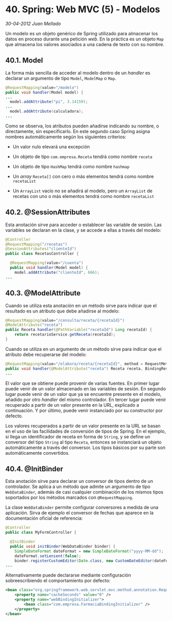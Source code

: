 # 40. Spring: Web MVC (5) - Modelos

_30-04-2012_ _Juan Mellado_

Un modelo es un objeto genérico de Spring utilizado para almacenar los datos en proceso durante una petición _web_. En la práctica es un objeto ```Map``` que almacena los valores asociados a una cadena de texto con su nombre.

## 40.1. Model

La forma más sencilla de acceder al modelo dentro de un _handler_ es declarar un argumento de tipo ```Model```, ```ModelMap``` o ```Map```.

```java
@RequestMapping(value="/modelo")
public void handler(Model model) {
...
  model.addAttribute("pi", 3.14159);
...
  model.addAttribute(calculadora);
...
```

Como se observa, los atributos pueden añadirse indicando su nombre, o directamente, sin especificarlo. En este segundo caso Spring asigna nombres automáticamente según los siguientes criterios:

- Un valor nulo elevará una excepción

- Un objeto de tipo ```com.empresa.Receta``` tendrá como nombre ```receta```

- Un objeto de tipo ```HashMap``` tendrá como nombre ```hashmap```

- Un _array_ ```Receta[]``` con cero o más elementos tendrá como nombre ```recetaList```

- Un ```ArrayList``` vacío no se añadirá al modelo, pero un ```ArrayList``` de recetas con uno o más elementos tendrá como nombre ```recetaList```

## 40.2. @SessionAttributes

Esta anotación sirve para acceder o establecer las variable de sesión. Las variables se declaran en la clase, y se accede a ellas a través del modelo:

```java
@Controller
@RequestMapping("/recetas")
@SessionAttributes("clienteId")
public class RecetasController {

  @RequestMapping(value="/cuenta")
  public void handler(Model model) {
    model.addAttribute("clienteId", 666);
...
```

## 40.3. @ModelAttribute

Cuando se utiliza esta anotación en un método sirve para indicar que el resultado es un atributo que debe añadirse al modelo:

```java
@RequestMapping(value="/consulta/receta/{recetaId}")
@ModelAttribute("receta")
public Receta handler(@PathVariable("recetaId") Long recetaId) {
    return recetarioService.getReceta(recetaId);
}
```

Cuando se utiliza en un argumento de un método sirve para indicar que el atributo debe recuperarse del modelo:

```java
@RequestMapping(value="/elabora/receta/{recetaId}", method = RequestMethod.POST)
public void handler(@ModelAttribute("receta") Receta receta, BindingResult result) {
...
```

El valor que se obtiene puede provenir de varias fuentes. En primer lugar puede venir de un valor almacenado en las variables de sesión. En segundo lugar puede venir de un valor que ya se encuentre presente en el modelo, añadido por otro _handler_ del mismo controlador. En tercer lugar puede venir recuperado a partir de un valor presente en la URL, explicado a continuación. Y por último, puede venir instanciado por su constructor por defecto.

Los valores recuperados a partir de un valor presente en la URL se basan en el uso de las facilidades de conversión de tipos de Spring. En el ejemplo, si llega un identificador de receta en forma de ```String```, y se define un conversor del tipo ```String``` al tipo ```Receta```, entonces se instanciará un objeto automáticamente a través del conversor. Los tipos básicos por su parte son automáticamente convertidos.

## 40.4. @InitBinder

Esta anotación sirve para declarar un conversor de tipos dentro de un controlador. Se aplica a un método que admite un argumento de tipo ```WebDataBinder```, además de casi cualquier combinación de los mismos tipos soportados por los métodos marcados con ```@RequestMapping```.

La clase ```WebDataBinder``` permite configurar conversores a medida de una aplicación. Sirva de ejemplo el conversor de fechas que aparece en la documentación oficial de referencia:

```java
@Controller
public class MyFormController {

  @InitBinder
  public void initBinder(WebDataBinder binder) {
    SimpleDateFormat dateFormat = new SimpleDateFormat("yyyy-MM-dd");
    dateFormat.setLenient(false);
    binder.registerCustomEditor(Date.class, new CustomDateEditor(dateFormat, false));
...
```

Alternativamente puede declararse mediante configuración sobreescribiendo el comportamiento por defecto:

```xml
<bean class="org.springframework.web.servlet.mvc.method.annotation.RequestMappingHandlerAdapter">
    <property name="cacheSeconds" value="0" />
    <property name="webBindingInitializer">
        <bean class="com.empresa.FarmaciaBindingInitializer" />
    </property>
</bean>
```
